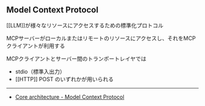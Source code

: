 ## Model Context Protocol

[[LLM]]が様々なリソースにアクセスするための標準化プロトコル

MCPサーバーがローカルまたはリモートのリソースにアクセスし、それをMCPクライアントが利用する

MCPクライアントとサーバー間のトランポートレイヤでは
- stdio（標準入出力）
- [[HTTP]] POST
のいずれかが用いられる

---

- [Core architecture - Model Context Protocol](https://modelcontextprotocol.io/docs/concepts/architecture)